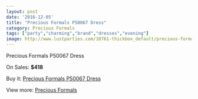 ```yaml
---
layout: post
date: '2016-12-05'
title: "Precious Formals P50067 Dress"
category: Precious Formals
tags: ["party","charming","brand","dresses","evening"]
image: http://www.lustparties.com/10761-thickbox_default/precious-formals-p50067-dress.jpg
---
```

Precious Formals P50067 Dress

On Sales: **$418**
<a href="https://www.lustparties.com/en/precious-formals/3699-precious-formals-p50067-dress.html"><amp-img layout="responsive" width="600" height="600" src="//www.lustparties.com/10761-thickbox_default/precious-formals-p50067-dress.jpg" alt="Precious Formals P50067 Dress 0" /></a>

Buy it: [Precious Formals P50067 Dress](https://www.lustparties.com/en/precious-formals/3699-precious-formals-p50067-dress.html "Precious Formals P50067 Dress")

View more: [Precious Formals](https://www.lustparties.com/en/18-precious-formals "Precious Formals")